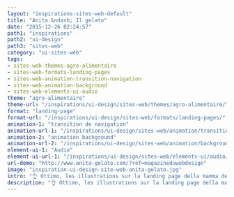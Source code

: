 ```yaml
---
layout: "inspirations-sites-web-default"
title: "Anita &ndash; Il gelato"
date: "2015-12-26 02:24:57"
path1: "inspirations"
path2: "ui-design"
path3: "sites-web"
category: "ui-sites-web"
tags:
- sites-web-themes-agro-alimentaire
- sites-web-formats-landing-pages
- sites-web-animation-transition-navigation
- sites-web-animation-background
- sites-web-elements-ui-audio
theme: "agro-alimentaire"
theme-url: "/inspirations/ui-design/sites-web/themes/agro-alimentaire/"
format: "landing-page"
format-url: "/inspirations/ui-design/sites-web/formats/landing-pages/"
animation-1: "transition de navigation"
animation-url-1: "/inspirations/ui-design/sites-web/animation/transition-navigation/"
animation-2: "animation background"
animation-url-2: "/inspirations/ui-design/sites-web/animation/background/"
element-ui-1: "Audio"
element-ui-url-1: "/inspirations/ui-design/sites-web/elements-ui/audio/"
url-demo: "http://www.anita-gelato.com/?ref=magazineduwebdesign"
image: "inspiration-ui-design-site-web-anita-gelato.jpg"
intro: "👌 Ottimo, les illustrations sur la landing page della mamma del gelato."
description: "👌 Ottimo, les illustrations sur la landing page della mamma del gelato."
---
```

